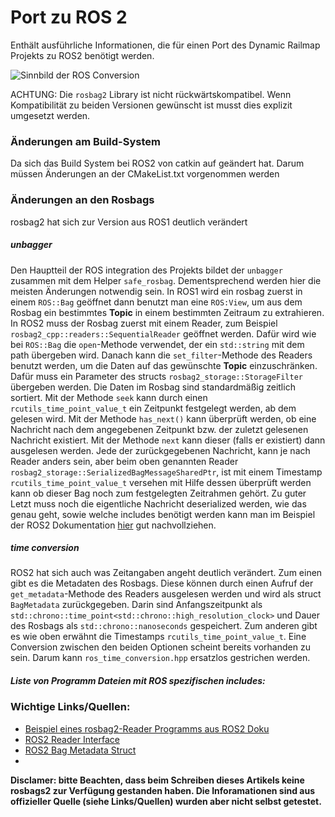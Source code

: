 # Port zu ROS 2

Enthält ausführliche Informationen, die für einen Port des Dynamic Railmap Projekts zu ROS2 benötigt werden. 

![Sinnbild der ROS Conversion](ros_conv.png)

ACHTUNG: Die `rosbag2` Library ist nicht rückwärtskompatibel.  Wenn Kompatibilität  zu beiden Versionen gewünscht ist musst dies explizit umgesetzt werden. 

### Änderungen am Build-System

Da sich das Build System bei ROS2 von catkin auf  geändert hat. Darum müssen Änderungen an der CMakeList.txt vorgenommen werden


### Änderungen an den Rosbags

rosbag2 hat sich zur Version aus ROS1 deutlich verändert
##### unbagger
Den Hauptteil der ROS integration des Projekts bildet der `unbagger` zusammen mit dem Helper `safe_rosbag`. Dementsprechend werden hier die meisten Änderungen notwendig sein. In ROS1 wird ein rosbag zuerst in einem `ROS::Bag` geöffnet dann benutzt man eine `ROS:View`, um aus dem Rosbag ein bestimmtes **Topic** in einem bestimmten Zeitraum zu extrahieren. In ROS2 muss der Rosbag zuerst mit einem Reader, zum Beispiel `rosbag2_cpp::readers::SequentialReader` geöffnet werden. Dafür wird wie bei `ROS::Bag` die `open`-Methode verwendet, der ein `std::string` mit dem path übergeben wird. Danach kann die `set_filter`-Methode des Readers benutzt werden, um die Daten auf das gewünschte **Topic**  einzuschränken. Dafür muss ein Parameter des structs `rosbag2_storage::StorageFilter` übergeben werden. Die Daten im Rosbag sind standardmäßig zeitlich sortiert. Mit der Methode `seek` kann durch einen `rcutils_time_point_value_t` ein Zeitpunkt festgelegt werden, ab dem gelesen wird. Mit der Methode `has_next()` kann überprüft werden, ob eine Nachricht nach dem angegebenen Zeitpunkt bzw. der zuletzt gelesenen Nachricht existiert. Mit der Methode `next` kann dieser (falls er existiert) dann ausgelesen werden. Jede der zurückgegebenen Nachricht, kann je nach Reader anders sein, aber beim oben genannten Reader `rosbag2_storage::SerializedBagMessageSharedPtr`, ist mit einem Timestamp `rcutils_time_point_value_t` versehen mit Hilfe dessen überprüft werden kann ob dieser Bag noch zum festgelegten Zeitrahmen gehört. Zu guter Letzt muss noch die eigentliche Nachricht deserialized werden, wie das genau geht, sowie welche includes benötigt werden kann man im Beispiel der ROS2 Dokumentation [hier](https://docs.ros.org/en/iron/Tutorials/Advanced/Reading-From-A-Bag-File-CPP.html) gut nachvollziehen.
##### time conversion
ROS2 hat sich auch was Zeitangaben angeht deutlich verändert. Zum einen gibt es die Metadaten des Rosbags. Diese können  durch einen Aufruf der  `get_metadata`-Methode des Readers  ausgelesen werden und wird als struct `BagMetadata` zurückgegeben. Darin sind Anfangszeitpunkt als `std::chrono::time_point<std::chrono::high_resolution_clock>` und  Dauer des Rosbags als `std::chrono::nanoseconds` gespeichert.  Zum anderen gibt es wie oben erwähnt die Timestamps `rcutils_time_point_value_t`. Eine Conversion zwischen den beiden Optionen scheint bereits vorhanden zu sein. Darum kann `ros_time_conversion.hpp` ersatzlos gestrichen werden.

##### Liste von Programm Dateien mit ROS spezifischen includes:

### Wichtige Links/Quellen:
- [Beispiel eines rosbag2-Reader Programms aus ROS2 Doku](https://docs.ros.org/en/iron/Tutorials/Advanced/Reading-From-A-Bag-File-CPP.html)
- [ROS2 Reader Interface](https://github.com/ros2/rosbag2/blob/a2283ab47eaa6d931af9e1b3117e0689acd5a40e/rosbag2_cpp/include/rosbag2_cpp/reader.hpp)
- [ROS2 Bag Metadata Struct](https://github.com/ros2/rosbag2/blob/a2283ab47eaa6d931af9e1b3117e0689acd5a40e/rosbag2_storage/include/rosbag2_storage/bag_metadata.hpp)
- 

**Disclamer: bitte Beachten, dass beim Schreiben dieses Artikels keine rosbags2 zur Verfügung gestanden haben. Die Inforamationen sind aus offizieller Quelle (siehe Links/Quellen) wurden aber nicht selbst getestet.**